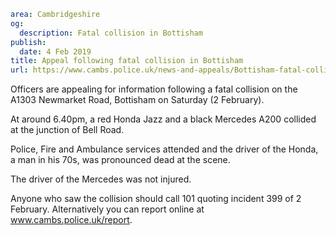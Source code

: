 ```yaml
area: Cambridgeshire
og:
  description: Fatal collision in Bottisham
publish:
  date: 4 Feb 2019
title: Appeal following fatal collision in Bottisham
url: https://www.cambs.police.uk/news-and-appeals/Bottisham-fatal-collision
```

Officers are appealing for information following a fatal collision on the A1303 Newmarket Road, Bottisham on Saturday (2 February).

At around 6.40pm, a red Honda Jazz and a black Mercedes A200 collided at the junction of Bell Road.

Police, Fire and Ambulance services attended and the driver of the Honda, a man in his 70s, was pronounced dead at the scene.

The driver of the Mercedes was not injured.

Anyone who saw the collision should call 101 quoting incident 399 of 2 February. Alternatively you can report online at www.cambs.police.uk/report.
